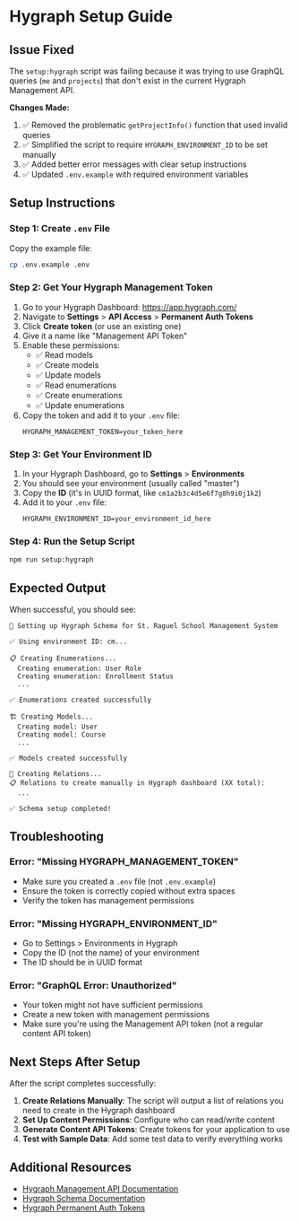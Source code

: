 # Hygraph Setup Guide

## Issue Fixed

The `setup:hygraph` script was failing because it was trying to use GraphQL queries (`me` and `projects`) that don't exist in the current Hygraph Management API.

**Changes Made:**
1. ✅ Removed the problematic `getProjectInfo()` function that used invalid queries
2. ✅ Simplified the script to require `HYGRAPH_ENVIRONMENT_ID` to be set manually
3. ✅ Added better error messages with clear setup instructions
4. ✅ Updated `.env.example` with required environment variables

## Setup Instructions

### Step 1: Create `.env` File

Copy the example file:
```bash
cp .env.example .env
```

### Step 2: Get Your Hygraph Management Token

1. Go to your Hygraph Dashboard: https://app.hygraph.com/
2. Navigate to **Settings** > **API Access** > **Permanent Auth Tokens**
3. Click **Create token** (or use an existing one)
4. Give it a name like "Management API Token"
5. Enable these permissions:
   - ✅ Read models
   - ✅ Create models
   - ✅ Update models
   - ✅ Read enumerations
   - ✅ Create enumerations
   - ✅ Update enumerations
6. Copy the token and add it to your `.env` file:
   ```
   HYGRAPH_MANAGEMENT_TOKEN=your_token_here
   ```

### Step 3: Get Your Environment ID

1. In your Hygraph Dashboard, go to **Settings** > **Environments**
2. You should see your environment (usually called "master")
3. Copy the **ID** (it's in UUID format, like `cm1a2b3c4d5e6f7g8h9i0j1k2`)
4. Add it to your `.env` file:
   ```
   HYGRAPH_ENVIRONMENT_ID=your_environment_id_here
   ```

### Step 4: Run the Setup Script

```bash
npm run setup:hygraph
```

## Expected Output

When successful, you should see:
```
🚀 Setting up Hygraph Schema for St. Raguel School Management System

✅ Using environment ID: cm...

📋 Creating Enumerations...
  Creating enumeration: User Role
  Creating enumeration: Enrollment Status
  ...

✅ Enumerations created successfully

🏗️ Creating Models...
  Creating model: User
  Creating model: Course
  ...

✅ Models created successfully

🔗 Creating Relations...
📋 Relations to create manually in Hygraph dashboard (XX total):
  ...

✅ Schema setup completed!
```

## Troubleshooting

### Error: "Missing HYGRAPH_MANAGEMENT_TOKEN"
- Make sure you created a `.env` file (not `.env.example`)
- Ensure the token is correctly copied without extra spaces
- Verify the token has management permissions

### Error: "Missing HYGRAPH_ENVIRONMENT_ID"
- Go to Settings > Environments in Hygraph
- Copy the ID (not the name) of your environment
- The ID should be in UUID format

### Error: "GraphQL Error: Unauthorized"
- Your token might not have sufficient permissions
- Create a new token with management permissions
- Make sure you're using the Management API token (not a regular content API token)

## Next Steps After Setup

After the script completes successfully:

1. **Create Relations Manually**: The script will output a list of relations you need to create in the Hygraph dashboard
2. **Set Up Content Permissions**: Configure who can read/write content
3. **Generate Content API Tokens**: Create tokens for your application to use
4. **Test with Sample Data**: Add some test data to verify everything works

## Additional Resources

- [Hygraph Management API Documentation](https://hygraph.com/docs/api-reference/management-api)
- [Hygraph Schema Documentation](https://hygraph.com/docs/api-reference/schema)
- [Hygraph Permanent Auth Tokens](https://hygraph.com/docs/api-reference/basics/authorization#permanent-auth-tokens)
